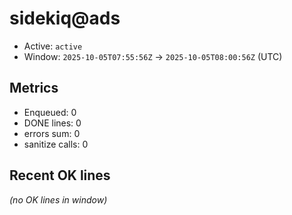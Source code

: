 # sidekiq@ads

- Active: `active`
- Window: `2025-10-05T07:55:56Z` → `2025-10-05T08:00:56Z` (UTC)

## Metrics
- Enqueued: 0
- DONE lines: 0
- errors sum: 0
- sanitize calls: 0

## Recent OK lines
_(no OK lines in window)_

